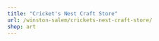```yaml
---
title: "Cricket's Nest Craft Store"
url: /winston-salem/crickets-nest-craft-store/
shop: art
---
```

